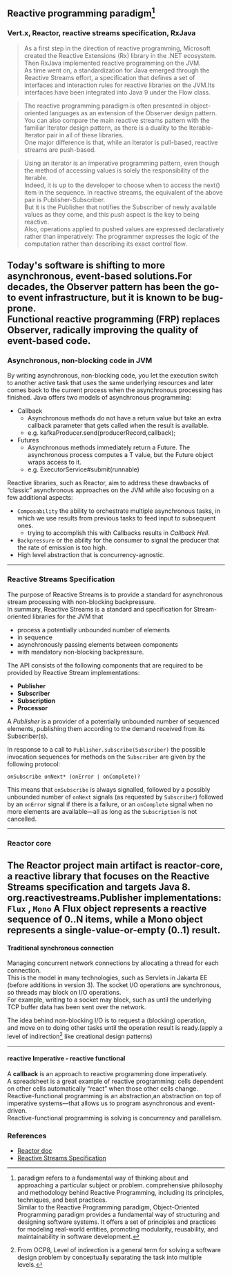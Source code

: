 ## Reactive programming paradigm[^1]    
### Vert.x, Reactor, reactive streams specification, RxJava    
> As a first step in the direction of reactive programming, Microsoft created the Reactive Extensions (Rx) library in the .NET ecosystem. Then RxJava implemented reactive programming on the JVM.          
> As time went on, a standardization for Java emerged through the Reactive Streams effort, a specification that defines a set of interfaces and interaction rules for reactive libraries on the JVM.Its interfaces have been integrated into Java 9 under the Flow class.     

> The reactive programming paradigm is often presented in object-oriented languages as an extension of the Observer design pattern.    
> You can also compare the main reactive streams pattern with the familiar Iterator design pattern, as there is a duality to the Iterable-Iterator pair in all of these libraries.      
> One major difference is that, while an Iterator is pull-based, reactive streams are push-based.     

>Using an iterator is an imperative programming pattern, even though the method of accessing values is solely the responsibility of the Iterable.    
> Indeed, it is up to the developer to choose when to access the next() item in the sequence. In reactive streams, the equivalent of the above pair is Publisher-Subscriber.    
> But it is the Publisher that notifies the Subscriber of newly available values as they come, and this push aspect is the key to being reactive.     
> Also, operations applied to pushed values are expressed declaratively rather than imperatively: The programmer expresses the logic of the computation rather than describing its exact control flow.    

Today's software is shifting to more asynchronous, event-based solutions.For decades, the Observer pattern has been the go-to event infrastructure, but it is known to be bug-prone.     
Functional reactive programming (FRP) replaces Observer, radically improving the quality of event-based code.    
---
### Asynchronous, non-blocking code in JVM    
By writing asynchronous, non-blocking code, you let the execution switch to another active task that uses the same underlying resources and later comes back to the current process when the asynchronous processing has finished.
Java offers two models of asynchronous programming:     
- Callback
  - Asynchronous methods do not have a return value but take an extra callback parameter that gets called when the result is available.
  - e.g. kafkaProducer.send(producerRecord,callback);
- Futures 
  - Asynchronous methods immediately return a Future<T>. The asynchronous process computes a T value, but the Future object wraps access to it.    
  - e.g. ExecutorService#submit(runnable)

Reactive libraries, such as Reactor, aim to address these drawbacks of “classic” asynchronous approaches on the JVM while also focusing on a few additional aspects:    
- `Composability` the ability to orchestrate multiple asynchronous tasks, in which we use results from previous tasks to feed input to subsequent ones.    
  - trying to accomplish this with Callbacks results in *Callback Hell*.     
- `Backpressure` or the ability for the consumer to signal the producer that the rate of emission is too high.     
- High level abstraction that is concurrency-agnostic.
---
### Reactive Streams Specification
The purpose of Reactive Streams is to provide a standard for asynchronous stream processing with non-blocking backpressure.    
In summary, Reactive Streams is a standard and specification for Stream-oriented libraries for the JVM that     
- process a potentially unbounded number of elements
- in sequence
- asynchronously passing elements between components
- with mandatory non-blocking backpressure.

The API consists of the following components that are required to be provided by Reactive Stream implementations:
- **Publisher**
- **Subscriber**
- **Subscription**
- **Processor**

A *Publisher* is a provider of a potentially unbounded number of sequenced elements, publishing them according to the demand received from its Subscriber(s).

In response to a call to `Publisher.subscribe(Subscriber)` the possible invocation sequences for methods on the `Subscriber` are given by the following protocol:

```
onSubscribe onNext* (onError | onComplete)?
```
This means that `onSubscribe` is always signalled,
followed by a possibly unbounded number of `onNext` signals (as requested by `Subscriber`) followed by an `onError` signal if there is a failure, or an `onComplete` signal when no more elements are available—all as long as the `Subscription` is not cancelled.    

---
### Reactor core
The Reactor project main artifact is reactor-core, a reactive library that focuses on the **Reactive Streams specification** and targets Java 8.
org.reactivestreams.Publisher implementations: `Flux` , `Mono`
A Flux object represents a reactive sequence of 0..N items, while a Mono object represents a single-value-or-empty (0..1) result.
---
#### Traditional synchronous connection
Managing concurrent network connections by allocating a thread for each connection.     
This is the model in many technologies, such as Servlets in Jakarta EE (before additions in version 3).
The socket I/O operations are synchronous, so threads may block on I/O operations.    
For example, writing to a socket may block, such as until the underlying TCP buffer data has been sent over the network.   

The idea behind non-blocking I/O is to request a (blocking) operation,    
 and move on to doing other tasks until the operation result is ready.(apply a level of indirection[^2] like creational design patterns)    

---
#### reactive Imperative - reactive functional
A **callback** is an approach to reactive programming done imperatively.    
A spreadsheet is a great example of reactive programming: cells dependent on other cells automatically “react” when those other cells change.        
Reactive-functional programming is an abstraction,an abstraction on top of imperative systems—that allows us to program asynchronous and event-driven.    
Reactive-functional programming is solving is concurrency and parallelism.    

### References
- [Reactor doc](https://projectreactor.io/docs/core/release/reference/#getting-started)
- [Reactive Streams Specification](https://github.com/reactive-streams/reactive-streams-jvm/blob/v1.0.4/README.md#specification)

[^1]: paradigm refers to a fundamental way of thinking about and approaching a particular subject or problem. comprehensive philosophy and methodology behind Reactive Programming, including its principles, techniques, and best practices.      
Similar to the Reactive Programming paradigm, Object-Oriented Programming paradigm provides a fundamental way of structuring and designing software systems. It offers a set of principles and practices for modeling real-world entities, promoting modularity, reusability, and maintainability in software development.     
[^2]: From OCP8, Level of indirection is a general term for solving a software design problem by conceptually separating the task into multiple levels.